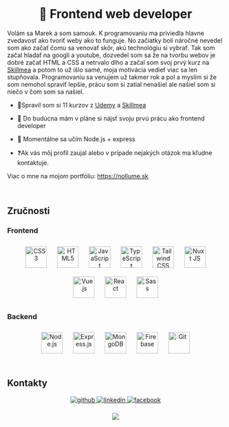 # **<div align="center">👋 Frontend web developer</div>**  
  

Volám sa Marek a som samouk. K programovaniu ma priviedla hlavne zvedavosť ako tvoriť weby ako to funguje. No začiatky boli náročné nevedel som ako začať čomu sa venovať skôr, akú technológiu si vybrať.
Tak som začal hladať na googli a youtube, dozvedel som sa že na tvorbu webov je dobré začať HTML a CSS a netrvalo dlho a začal som svoj prvý kurz na [Skillmea](https://skillmea.sk) a potom to už išlo samé, moja motivácia vedieť viac sa len stupňovala. Programovaniu sa venujem už takmer rok a pol a myslím si že som nemohol spraviť lepšie, prácu som si zatial nenašiel ale našiel som si niečo v čom som sa našiel.  
  

- 📑Spravil som si 11 kurzov z [Udemy](https://www.udemy.com) a [Skillmea](https://skillmea.sk)  
  

- 🔭 Do budúcna mám v pláne si nájsť svoju prvú prácu ako frontend developer  
  

- 🌱 Momentálne sa učím Node.js + express  
  

- ❓Ak vás môj profil zaujal alebo v prípade nejakých otázok ma kľudne kontaktuje.  
  

Viac o mne na mojom portfóliu: https://nollume.sk  
  

<br/>  


## Zručnosti 
### Frontend  
<div align="center">  
<a href="https://www.w3schools.com/css/" target="_blank"><img style="margin: 10px" src="https://profilinator.rishav.dev/skills-assets/css3-original-wordmark.svg" alt="CSS3" height="50" /></a>  
<a href="https://en.wikipedia.org/wiki/HTML5" target="_blank"><img style="margin: 10px" src="https://profilinator.rishav.dev/skills-assets/html5-original-wordmark.svg" alt="HTML5" height="50" /></a>  
<a href="https://www.javascript.com/" target="_blank"><img style="margin: 10px" src="https://profilinator.rishav.dev/skills-assets/javascript-original.svg" alt="JavaScript" height="50" /></a>  
<a href="https://www.typescriptlang.org/" target="_blank"><img style="margin: 10px" src="https://profilinator.rishav.dev/skills-assets/typescript-original.svg" alt="TypeScript" height="50" /></a>  
<a href="https://www.tailwindcss.com/" target="_blank"><img style="margin: 10px" src="https://profilinator.rishav.dev/skills-assets/tailwindcss.svg" alt="Tailwind CSS" height="50" /></a>  
<a href="https://nuxtjs.org/" target="_blank"><img style="margin: 10px" src="https://profilinator.rishav.dev/skills-assets/nuxt.png" alt="Nuxt JS" height="50" /></a>  
<a href="https://vuejs.org/" target="_blank"><img style="margin: 10px" src="https://profilinator.rishav.dev/skills-assets/vuejs-original-wordmark.svg" alt="Vue.js" height="50" /></a>  
<a href="https://reactjs.org/" target="_blank"><img style="margin: 10px" src="https://profilinator.rishav.dev/skills-assets/react-original-wordmark.svg" alt="React" height="50" /></a>  
<a href="https://sass-lang.com/" target="_blank"><img style="margin: 10px" src="https://profilinator.rishav.dev/skills-assets/sass-original.svg" alt="Sass" height="50" /></a>  
</div>


### Backend  
<div align="center">  
<a href="https://nodejs.org/" target="_blank"><img style="margin: 10px" src="https://profilinator.rishav.dev/skills-assets/nodejs-original-wordmark.svg" alt="Node.js" height="50" /></a>  
<a href="https://expressjs.com/" target="_blank"><img style="margin: 10px" src="https://profilinator.rishav.dev/skills-assets/express-original-wordmark.svg" alt="Express.js" height="50" /></a>  
<a href="https://www.mongodb.com/" target="_blank"><img style="margin: 10px" src="https://profilinator.rishav.dev/skills-assets/mongodb-original-wordmark.svg" alt="MongoDB" height="50" /></a>  
<a href="https://firebase.google.com/" target="_blank"><img style="margin: 10px" src="https://profilinator.rishav.dev/skills-assets/firebase.png" alt="Firebase" height="50" /></a>  
<a href="https://github.com/" target="_blank"><img style="margin: 10px" src="https://profilinator.rishav.dev/skills-assets/git-scm-icon.svg" alt="Git" height="50" /></a>  
</div>

<br/>  


## Kontakty
<div align="center">
<a href="https://github.com/Nollume" target="_blank">
<img src=https://img.shields.io/badge/github-%2324292e.svg?&style=for-the-badge&logo=github&logoColor=white alt=github style="margin-bottom: 5px;" />
</a>
<a href="https://linkedin.com/in/marek-dorotovič-85225b225" target="_blank">
<img src=https://img.shields.io/badge/linkedin-%231E77B5.svg?&style=for-the-badge&logo=linkedin&logoColor=white alt=linkedin style="margin-bottom: 5px;" />
</a>
<a href="https://www.facebook.com/marek.dorotovic.7" target="_blank">
<img src=https://img.shields.io/badge/facebook-%232E87FB.svg?&style=for-the-badge&logo=facebook&logoColor=white alt=facebook style="margin-bottom: 5px;" />
</a>  
</div>  
  
<br/>  


<div align="center">
<img src="https://komarev.com/ghpvc/?username=Nollume&&style=flat-square" align="center" />
</div>  
